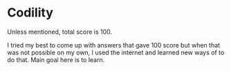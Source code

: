# Codility

Unless mentioned, total score is 100.

I tried my best to come up with answers that gave 100 score but when that was not possible on my own, I used the internet and learned new ways of to do that. Main goal here is to learn.